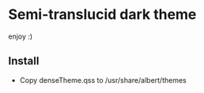 # Semi-translucid dark theme

enjoy :)

## Install

* Copy denseTheme.qss to /usr/share/albert/themes